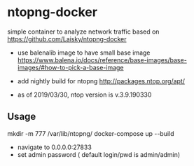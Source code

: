 # ntopng-docker

simple container to analyze network traffic based on https://github.com/Laisky/ntopng-docker

* use balenalib image to have small base image
  https://www.balena.io/docs/reference/base-images/base-images/#how-to-pick-a-base-image

* add nightly build  for ntopng
  http://packages.ntop.org/apt/

* as of 2019/03/30, ntop version is v.3.9.190330


## Usage

mkdir -m 777 /var/lib/ntopng/
docker-compose up --build

- navigate to 0.0.0.0:27833
- set admin password ( default login/pwd is admin/admin)


